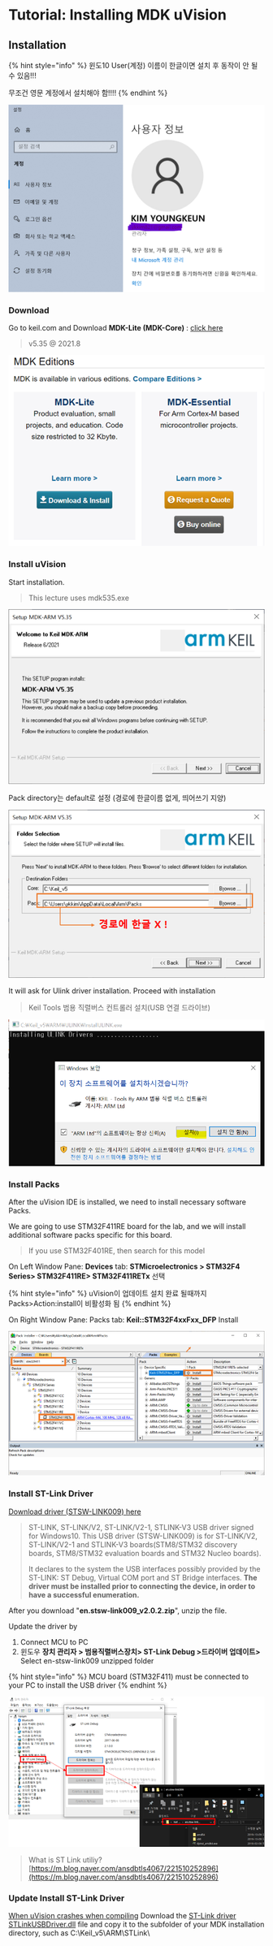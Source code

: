 # Tutorial: Installing MDK uVision

## Installation

{% hint style="info" %}
윈도10 User(계정) 이름이 한글이면 설치 후 동작이 안 될 수 있음!!!

무조건 영문 계정에서 설치해야 함!!!!
{% endhint %}

![](<../../../.gitbook/assets/image (109).png>)

### Download

Go to keil.com and Download **MDK-Lite (MDK-Core)** : [click here](https://www2.keil.com/mdk5)

> v5.35 @ 2021.8

![](<../../../.gitbook/assets/image (14).png>)

### Install uVision

Start installation.

> This lecture uses mdk535.exe

![](<../../../.gitbook/assets/image (1) (1) (1) (1) (1) (1) (1) (1) (1) (1) (1).png>)

Pack directory는 default로 설정 (경로에 한글이름 없게, 띄어쓰기 지양)

![](<../../../.gitbook/assets/image (6) (1).png>)

It will ask for Ulink driver installation. Proceed with installation

> Keil Tools 범용 직렬버스 컨트롤러 설치(USB 연결 드라이브)

![](<../../../.gitbook/assets/image (40).png>)

### Install Packs

After the uVision IDE is installed, we need to install necessary software Packs.

We are going to use STM32F411RE board for the lab, and we will install additional software packs specific for this board.

> If you use STM32F401RE, then search for this model

On Left Window Pane: **Devices** tab: **STMicroelectronics > STM32F4 Series> STM32F411RE> STM32F411RETx** 선택

{% hint style="info" %}
uVision이 업데이트 설치 완료 될때까지 Packs>Action:install이 비활성화 됨
{% endhint %}

On Right Window Pane: Packs tab: **Keil::STM32F4xxFxx\_DFP** Install

![](<../../../.gitbook/assets/image (25).png>)

###

### Install ST-Link Driver

[Download driver (STSW-LINK009) here](https://www.st.com/en/development-tools/stsw-link009.html)

> ST-LINK, ST-LINK/V2, ST-LINK/V2-1, STLINK-V3 USB driver signed for Windows10. This USB driver (STSW-LINK009) is for ST-LINK/V2, ST-LINK/V2-1 and STLINK-V3 boards(STM8/STM32 discovery boards, STM8/STM32 evaluation boards and STM32 Nucleo boards).
>
> It declares to the system the USB interfaces possibly provided by the ST-LINK: ST Debug, Virtual COM port and ST Bridge interfaces. **The driver must be installed prior to connecting the device, in order to have a successful enumeration.**

After you download "**en.stsw-link009\_v2.0.2.zip**", unzip the file.

Update the driver by

1. Connect MCU to PC
2. 윈도우 **장치 관리자 > 범용직렬버스장치> ST-Link Debug >드라이버 업데이트>** Select en-stsw-link009 unzipped folder

{% hint style="info" %}
MCU board (STM32F411) must be connected to your PC to install the USB driver
{% endhint %}

![](<../../../.gitbook/assets/image (3) (1) (1) (1) (1) (1).png>)

> What is ST Link utiliy? [https://m.blog.naver.com/ansdbtls4067/221510252896](https://m.blog.naver.com/ansdbtls4067/221510252896)

### Update Install ST-Link Driver

[When uVision crashes when compiling](https://developer.arm.com/documentation/ka005381/latest/) Download the [ST-Link driver STLinkUSBDriver.dll](STLinkUSBDriver6.1.2.0Signed.zip) file and copy it to the subfolder of your MDK installation directory, such as C:\Keil\_v5\ARM\STLink\\
